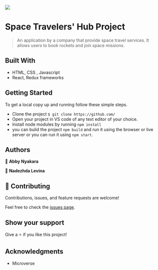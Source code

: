 ![](https://img.shields.io/badge/Microverse-blueviolet)

# Space Travelers' Hub Project

> An application by a company that provide space travel services. It allows users to book rockets and join space missions.


## Built With

- HTML, CSS , Javascript
- React, Redux frameworks


## Getting Started

To get a local copy up and running follow these simple steps.

- Clone the project `$ git clone https://github.com/`
- Open your project in VS code of any text editor of your choice.
- Install node modules by running `npm install`
- you can bulid the project `npm build` and run it using the browser or live server or you can run it using `npm start`.

## Authors

👤 **Abby Nyakara**


👤 **Nadezhda Levina**


## 🤝 Contributing

Contributions, issues, and feature requests are welcome!

Feel free to check the [issues page](../../issues/).

## Show your support

Give a ⭐️ if you like this project!

## Acknowledgments

- Microverse

